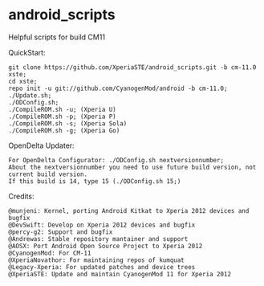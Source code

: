 android_scripts
===============

Helpful scripts for build CM11

QuickStart:

    git clone https://github.com/XperiaSTE/android_scripts.git -b cm-11.0 xste;
    cd xste;
    repo init -u git://github.com/CyanogenMod/android -b cm-11.0;
    ./Update.sh;
    ./ODConfig.sh;
    ./CompileROM.sh -u; (Xperia U)
    ./CompileROM.sh -p; (Xperia P)   
    ./CompileROM.sh -s; (Xperia Sola)
    ./CompileROM.sh -g; (Xperia Go) 

OpenDelta Updater:

	For OpenDelta Configurator: ./ODConfig.sh nextversionnumber; 
	About the nextversionnumber you need to use future build version, not current build version.
	If this build is 14, type 15 (./ODConfig.sh 15;) 

Credits:
    
    @munjeni: Kernel, porting Android Kitkat to Xperia 2012 devices and bugfix
    @DevSwift: Develop on Xperia 2012 devices and bugfix
    @percy-g2: Support and bugfix
    @Andrewas: Stable repository mantainer and support
    @AOSX: Port Android Open Source Project to Xperia 2012
    @CyanogenMod: For CM-11
    @XperiaNovathor: For maintaining repos of kumquat
    @Legacy-Xperia: For updated patches and device trees
    @XperiaSTE: Update and maintain CyanogenMod 11 for Xperia 2012
